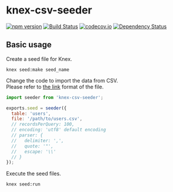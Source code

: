 # knex-csv-seeder

[![npm version](https://badge.fury.io/js/knex-csv-seeder.svg)](https://badge.fury.io/js/knex-csv-seeder)
[![Build Status](https://travis-ci.org/holyshared/knex-csv-seeder.svg)](https://travis-ci.org/holyshared/knex-csv-seeder)
[![codecov.io](https://codecov.io/github/holyshared/knex-csv-seeder/coverage.svg?branch=master)](https://codecov.io/github/holyshared/knex-csv-seeder?branch=master)
[![Dependency Status](https://david-dm.org/holyshared/knex-csv-seeder.svg)](https://david-dm.org/holyshared/knex-csv-seeder)

## Basic usage

Create a seed file for Knex.

	knex seed:make seed_name

Change the code to import the data from CSV.  
Please refer to [the link](https://raw.githubusercontent.com/holyshared/knex-csv-seeder/master/test/fixtures/users_utf8.csv) format of the file.

```js
import seeder from 'knex-csv-seeder';

exports.seed = seeder({
  table: 'users',
  file: '/path/to/users.csv',
  // recordsPerQuery: 100,
  // encoding: 'utf8' default encoding
  // parser: {
  //   delimiter: ',',
  //   quote: '"',
  //   escape: '\\'
  // }
});
```

Execute the seed files.

	knex seed:run
